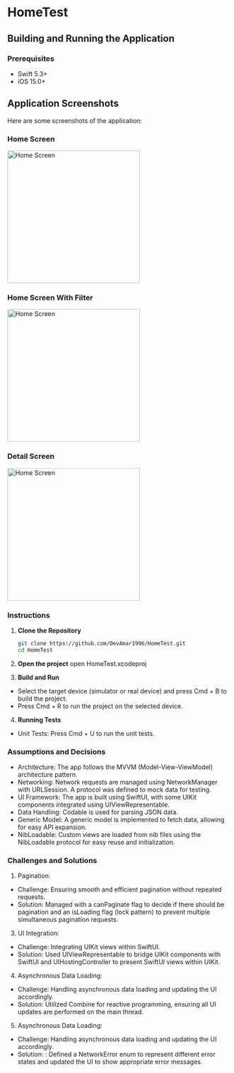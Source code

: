 # HomeTest
## Building and Running the Application

### Prerequisites
- Swift 5.3+
- iOS 15.0+
  
## Application Screenshots

Here are some screenshots of the application:

### Home Screen
<img src="https://github.com/user-attachments/assets/577449d1-eb8e-4f92-b1d6-d47af3308ee3" alt="Home Screen" width="300"/>

### Home Screen With Filter
<img src="https://github.com/user-attachments/assets/6e8ef50c-0ec1-4c97-b795-d396e35f7a34" alt="Home Screen" width="300"/>

### Detail Screen
<img src="https://github.com/user-attachments/assets/1172feb2-0932-4d1d-a482-d2e374cf89f7" alt="Home Screen" width="300"/>


### Instructions
1. **Clone the Repository**
   ```bash
   git clone https://github.com/DevAmar1996/HomeTest.git
   cd HomeTest

2. **Open the project**
open HomeTest.xcodeproj

3. **Build and Run**
- Select the target device (simulator or real device) and press Cmd + B to build the project.
- Press Cmd + R to run the project on the selected device.

4. **Running Tests**
- Unit Tests: Press Cmd + U to run the unit tests.

### Assumptions and Decisions
* Architecture: The app follows the MVVM (Model-View-ViewModel) architecture pattern.
* Networking: Network requests are managed using NetworkManager with URLSession. A protocol was defined to mock data for testing.
* UI Framework: The app is built using SwiftUI, with some UIKit components integrated using UIViewRepresentable.
* Data Handling: Codable is used for parsing JSON data.
* Generic Model: A generic model is implemented to fetch data, allowing for easy API expansion.
* NibLoadable: Custom views are loaded from nib files using the NibLoadable protocol for easy reuse and initialization.

 ### Challenges and Solutions
  1. Pagination:
  * Challenge: Ensuring smooth and efficient pagination without repeated requests.
  * Solution: Managed with a canPaginate flag to decide if there should be pagination and an isLoading flag (lock pattern) to prevent multiple simultaneous pagination requests.
  3. UI Integration:
 * Challenge: Integrating UIKit views within SwiftUI.
 * Solution: Used UIViewRepresentable to bridge UIKit components with SwiftUI and UIHostingController to present SwiftUI views within UIKit.
 4. Asynchronous Data Loading:
* Challenge: Handling asynchronous data loading and updating the UI accordingly.
 * Solution: Utilized Combine for reactive programming, ensuring all UI updates are performed on the main thread.
 5. Asynchronous Data Loading:
 * Challenge: Handling asynchronous data loading and updating the UI accordingly.
 * Solution: : Defined a NetworkError enum to represent different error states and updated the UI to show appropriate error messages.





